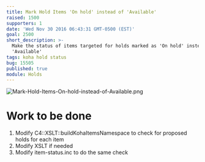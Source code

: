 ```yaml
---
title: Mark Hold Items 'On hold' instead of 'Available'
raised: 1500
supporters: 1
date: 'Wed Nov 30 2016 06:43:31 GMT-0500 (EST)'
goal: 2500
short_description: >-
  Make the status of items targeted for holds marked as 'On hold' instead of
  'Available'
tags: koha hold status
bug: 15505
published: true
module: Holds
---
```


![Mark-Hold-Items-On-hold-instead-of-Available.png]({{site.baseurl}}/source/images/Mark-Hold-Items-On-hold-instead-of-Available.png)

# Work to be done
1. Modify C4::XSLT::buildKohaItemsNamespace to check for proposed holds for each item
2. Modify XSLT if needed
3. Modify item-status.inc to do the same check
